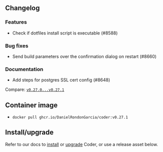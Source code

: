 ## Changelog

### Features

- Check if dotfiles install script is executable (#8588)

### Bug fixes

- Send build parameters over the confirmation dialog on restart (#8660)

### Documentation

- Add steps for postgres SSL cert config (#8648)

Compare:
[`v0.27.0...v0.27.1`](https://github.com/DanielRondonGarcia/coder/compare/v0.27.0...v0.27.1)

## Container image

- `docker pull ghcr.io/DanielRondonGarcia/coder:v0.27.1`

## Install/upgrade

Refer to our docs to [install](https://coder.com/docs/install) or
[upgrade](https://coder.com/docs/admin/upgrade) Coder, or use a
release asset below.
